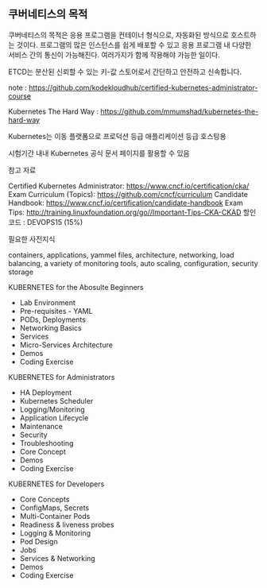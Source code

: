 ## 쿠버네티스의 목적
쿠버네티스의 목적은 응용 프로그램을 컨테이너 형식으로, 자동화된 방식으로 호스트하는 것이다. 
프로그램의 많은 인스턴스를 쉽게 배포할 수 있고 응용 프로그램 내 다양한 서비스 간의 통신이 가능해진다.
여러가지가 함께 작용해야 가능한 일이다.

ETCD는 분산된 신뢰할 수 있는 키-값 스토어로서 간단하고 안전하고 신속합니다. 

note : https://github.com/kodekloudhub/certified-kubernetes-administrator-course

Kubernetes The Hard Way : https://github.com/mmumshad/kubernetes-the-hard-way

Kubernetes는 이동 플랫폼으로 프로덕션 등급 애플리케이션 등급 호스팅용

시험기간 내내 Kubernetes 공식 문서 페이지를 활용할 수 있음

참고 자료

Certified Kubernetes Administrator: https://www.cncf.io/certification/cka/
Exam Curriculum (Topics): https://github.com/cncf/curriculum
Candidate Handbook: https://www.cncf.io/certification/candidate-handbook
Exam Tips: http://training.linuxfoundation.org/go//Important-Tips-CKA-CKAD
할인 코드 : DEVOPS15 (15%)

필요한 사전지식

containers, applications, yammel files, architecture, networking, load balancing, a variety of monitoring tools, auto scaling, configuration, security storage

KUBERNETES for the Abosulte Beginners
- Lab Environment
- Pre-requisites - YAML
- PODs, Deployments
- Networking Basics
- Services
- Micro-Services Architecture
- Demos
- Coding Exercise

KUBERNETES for Administrators
- HA Deployment
- Kubernetes Scheduler
- Logging/Monitoring
- Application Lifecycle
- Maintenance
- Security
- Troubleshooting
- Core Concept
- Demos
- Coding Exercise

KUBERNETES for Developers
- Core Concepts
- ConfigMaps, Secrets
- Multi-Container Pods
- Readiness & liveness probes
- Logging & Monitoring
- Pod Design
- Jobs
- Services & Networking
- Demos
- Coding Exercise
